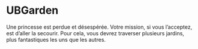 # UBGarden
Une princesse est perdue et désespérée. Votre mission, si vous l’acceptez, est d’aller la secourir. Pour cela, vous devrez traverser plusieurs jardins, plus fantastiques les uns que les autres.
